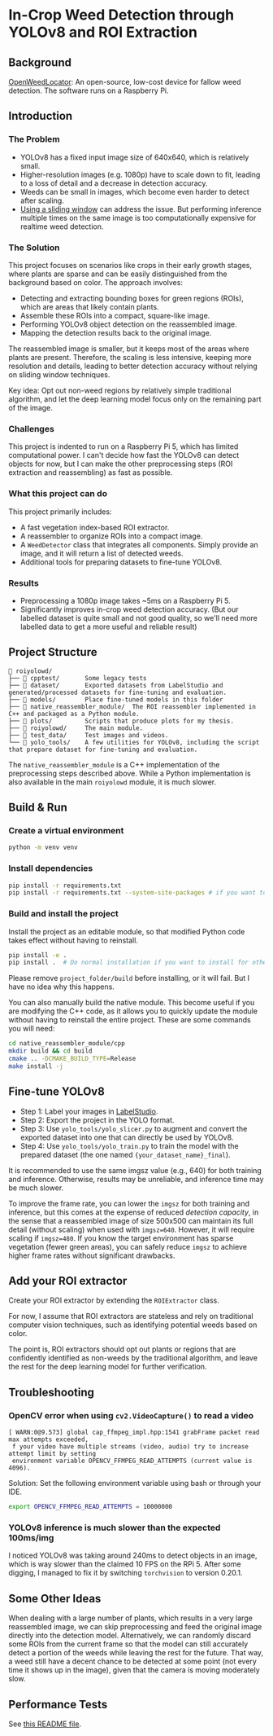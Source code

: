 # In-Crop Weed Detection through YOLOv8 and ROI Extraction

## Background

[OpenWeedLocator](https://github.com/geezacoleman/OpenWeedLocator):  An open-source, low-cost device for fallow weed
detection. The software runs on a Raspberry Pi.

## Introduction

### The Problem

- YOLOv8 has a fixed input image size of 640x640, which is relatively small.
- Higher-resolution images (e.g. 1080p) have to scale down to fit, leading to a loss of detail and a decrease in
  detection accuracy.
- Weeds can be small in images, which become even harder to detect after scaling.
- [Using a sliding window](https://docs.ultralytics.com/guides/sahi-tiled-inference/) can address the issue. But
  performing inference multiple times on the same image is too computationally expensive for realtime weed detection.

### The Solution

This project focuses on scenarios like crops in their early growth stages, where plants are sparse and can be easily
distinguished from the background based on color. The approach involves:

- Detecting and extracting bounding boxes for green regions (ROIs), which are areas that likely contain plants.
- Assemble these ROIs into a compact, square-like image.
- Performing YOLOv8 object detection on the reassembled image.
- Mapping the detection results back to the original image.

The reassembled image is smaller, but it keeps most of the areas where plants are present.
Therefore, the scaling is less intensive, keeping more resolution and details,
leading to better detection accuracy without relying on sliding window techniques.

Key idea: Opt out non-weed regions by relatively simple traditional algorithm, and let the
deep learning model focus only on the remaining part of the image.

### Challenges

This project is indented to run on a Raspberry Pi 5, which has limited computational power.
I can't decide how fast the YOLOv8 can detect objects for now,
but I can make the other preprocessing steps (ROI extraction and reassembling) as fast as possible.

### What this project can do

This project primarily includes:

- A fast vegetation index-based ROI extractor.
- A reassembler to organize ROIs into a compact image.
- A `WeedDetector` class that integrates all components. Simply provide an image, and it will return a list of detected
  weeds.
- Additional tools for preparing datasets to fine-tune YOLOv8.

### Results

- Preprocessing a 1080p image takes ~5ms on a Raspberry Pi 5.
- Significantly improves in-crop weed detection accuracy. (But our labelled dataset is quite small and not good quality, so we'll
  need more labelled data to get a more useful and reliable result)

## Project Structure

```
📁 roiyolowd/
├── 📁 cpptest/       Some legacy tests
├── 📁 dataset/       Exported datasets from LabelStudio and generated/processed datasets for fine-tuning and evaluation.
├── 📁 models/        Place fine-tuned models in this folder
├── 📁 native_reassembler_module/  The ROI reassembler implemented in C++ and packaged as a Python module.
├── 📁 plots/         Scripts that produce plots for my thesis.
├── 📁 roiyolowd/     The main module.
├── 📁 test_data/     Test images and videos.
└── 📁 yolo_tools/    A few utilities for YOLOv8, including the script that prepare dataset for fine-tuning and evaluation.
```

The `native_reassembler_module` is a C++ implementation of the preprocessing steps described above.
While a Python implementation is also available in the main `roiyolowd` module, it is much slower.

## Build & Run

### Create a virtual environment

```bash
python -m venv venv
```

### Install dependencies

```bash
pip install -r requirements.txt
pip install -r requirements.txt --system-site-packages # if you want to reuse existing packages
```

### Build and install the project

Install the project as an editable module, so that modified Python code takes effect without having to reinstall.

```bash
pip install -e .
pip install .  # Do normal installation if you want to install for other projects
```

Please remove `project_folder/build` before installing, or it will fail. But I have no idea why this happens.

You can also manually build the native module.
This become useful if you are modifying the C++ code, as it allows you to quickly update the module without having to
reinstall the entire project.
These are some commands you will need:

```bash
cd native_reassembler_module/cpp
mkdir build && cd build
cmake .. -DCMAKE_BUILD_TYPE=Release
make install -j
```


## Fine-tune YOLOv8
- Step 1: Label your images in [LabelStudio](https://labelstud.io/).
- Step 2: Export the project in the YOLO format.
- Step 3: Use `yolo_tools/yolo_slicer.py` to augment and convert the exported dataset into one that can directly be used by YOLOv8.
- Step 4: Use `yolo_tools/yolo_train.py` to train the model with the prepared dataset (the one named `{your_dataset_name}_final`).

It is recommended to use the same imgsz value (e.g., 640) for both training and inference.
Otherwise, results may be unreliable, and inference time may be much slower.

To improve the frame rate, you can lower the `imgsz` for both training and inference,
but this comes at the expense of reduced *detection capacity*, in the sense that
a reassembled image of size 500x500 can maintain its full detail (without scaling)
when used with `imgsz=640`. However, it will require scaling if `imgsz=480`. 
If you know the target environment has sparse vegetation (fewer green areas), you can safely reduce `imgsz` to
achieve higher frame rates without significant drawbacks.

## Add your ROI extractor

Create your ROI extractor by extending the `ROIExtractor` class.

For now, I assume that ROI extractors are stateless and rely on traditional computer vision techniques,
such as identifying potential weeds based on color.

The point is, ROI extractors should opt out plants or regions that are confidently identified as non-weeds by the 
traditional algorithm, and leave the rest for the deep learning model for further verification.

## Troubleshooting

### OpenCV error when using `cv2.VideoCapture()` to read a video

```
[ WARN:0@9.573] global cap_ffmpeg_impl.hpp:1541 grabFrame packet read max attempts exceeded,
 f your video have multiple streams (video, audio) try to increase attempt limit by setting
 environment variable OPENCV_FFMPEG_READ_ATTEMPTS (current value is 4096).
```

Solution: Set the following environment variable using bash or through your IDE.

```bash
export OPENCV_FFMPEG_READ_ATTEMPTS = 10000000
```

### YOLOv8 inference is much slower than the expected 100ms/img

I noticed YOLOv8 was taking around 240ms to detect objects in an image,
which is way slower than the claimed 10 FPS on the RPi 5.
After some digging, I managed to fix it by switching `torchvision` to version 0.20.1.

## Some Other Ideas

When dealing with a large number of plants, which results in a very large reassembled image,
we can skip preprocessing and feed the original image directly into the detection model.
Alternatively, we can randomly discard some ROIs from the current frame so that the model can
still accurately detect a portion of the weeds while leaving the rest for the future. That way,
a weed still have a decent chance to be detected at some point (not every time it shows up in the image),
given that the camera is moving moderately slow.

## Performance Tests
See [this README file](testing/perf/README.md).